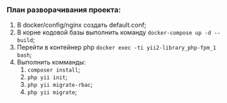 ### План разворачивания проекта:
1. В docker/config/nginx создать default.conf;
2. В корне кодовой базы выполнить команду `docker-compose up -d --build`;
3. Перейти в контейнер php `docker exec -ti yii2-library_php-fpm_1 bash`;
4. Выполнить комманды:
    1. `composer install`;
    2. `php yii init`;
    3. `php yii migrate-rbac`;
    4. `php yii migrate`;
